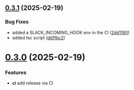 ## [0.3.1](https://github.com/uploadcare/uc-video/compare/v0.3.0...v0.3.1) (2025-02-19)


### Bug Fixes

* added a SLACK_INCOMING_HOOK env in the CI ([2dd1160](https://github.com/uploadcare/uc-video/commit/2dd116054610e9f5eaaed22da73614797d7b4c6e))
* added tsc script ([dd1fbc2](https://github.com/uploadcare/uc-video/commit/dd1fbc2a0519bd91238e1d8f2d4af6449dc55fc3))



# [0.3.0](https://github.com/uploadcare/uc-video/compare/v0.2.1...v0.3.0) (2025-02-19)

### Features

- **ci** add release via CI


